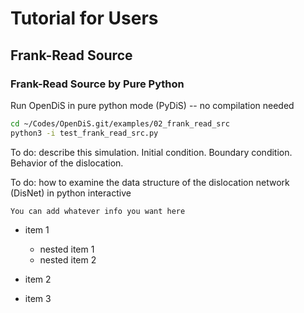 #  Tutorial for Users

## Frank-Read Source

### Frank-Read Source by Pure Python


Run OpenDiS in pure python mode (PyDiS) -- no compilation needed
```bash
cd ~/Codes/OpenDiS.git/examples/02_frank_read_src
python3 -i test_frank_read_src.py
```


To do: describe this simulation.  Initial condition.  Boundary condition.  Behavior of the dislocation.

To do: how to examine the data structure of the dislocation network (DisNet) in python interactive


```{important} Add more here
You can add whatever info you want here 
```

- item 1

  - nested item 1
  - nested item 2

- item 2
- item 3

